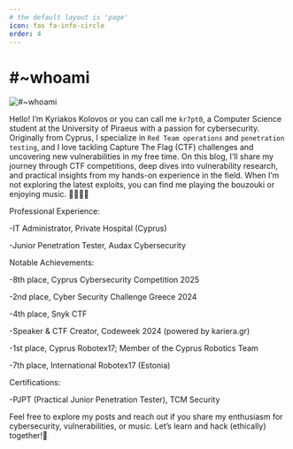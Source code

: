 ```yaml
---
# the default layout is 'page'
icon: fas fa-info-circle
order: 4
---
```


# #~whoami

![#~whoami](https://scontent.fpfo1-1.fna.fbcdn.net/v/t39.30808-1/280827907_1014102169472030_3217345246924434988_n.jpg?stp=dst-jpg_s200x200_tt6&_nc_cat=110&ccb=1-7&_nc_sid=e99d92&_nc_ohc=eNcFDYvJze0Q7kNvwFaQex4&_nc_oc=AdlgvotQrEMgsczg0N5XX_yZBvRRh0IdKc5modGOa4NfrPlon7nB8kzOyZWXA8mTrAiHMRSoWwGC7J3i8oZftJzL&_nc_zt=24&_nc_ht=scontent.fpfo1-1.fna&_nc_gid=UWJc8I_hwlEL5ct8wLlq2Q&oh=00_AfRCYjSe5uRyzQX7rJC5_L8LNBHkaJEy_4L3rJxTp6w-4g&oe=687DB75D)

Hello! I’m Kyriakos Kolovos or you can call me `kr7pt0`, a Computer Science student at the University of Piraeus with a passion for cybersecurity. Originally from Cyprus, I specialize in `Red Team operations` and `penetration testing`, and I love tackling Capture The Flag (CTF) challenges and uncovering new vulnerabilities in my free time.
On this blog, I’ll share my journey through CTF competitions, deep dives into vulnerability research, and practical insights from my hands-on experience in the field.
When I’m not exploring the latest exploits, you can find me playing the bouzouki or enjoying music. 👨‍💻🔐🤖






Professional Experience:

-IT Administrator, Private Hospital (Cyprus)

-Junior Penetration Tester, Audax Cybersecurity






Notable Achievements:

-8th place, Cyprus Cybersecurity Competition 2025

-2nd place, Cyber Security Challenge Greece 2024

-4th place, Snyk CTF

-Speaker & CTF Creator, Codeweek 2024 (powered by kariera.gr)

-1st place, Cyprus Robotex17; Member of the Cyprus Robotics Team

-7th place, International Robotex17 (Estonia)






Certifications:

-PJPT (Practical Junior Penetration Tester), TCM Security






Feel free to explore my posts and reach out if you share my enthusiasm for cybersecurity, vulnerabilities, or music. Let’s learn and hack (ethically) together!🥷

